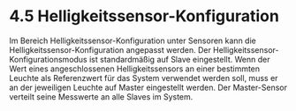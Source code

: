 # 4.5 Helligkeitssensor-Konfiguration

Im Bereich Helligkeitssensor-Konfiguration unter Sensoren kann die Helligkeitssensor-Konfiguration angepasst werden. Der Helligkeitssensor-Konfigurationsmodus ist standardmäßig auf Slave eingestellt.
Wenn der Wert eines angeschlossenen Helligkeitssensors an einer bestimmten Leuchte als Referenzwert für das System verwendet werden soll, muss er an der jeweiligen Leuchte auf Master eingestellt werden. Der Master-Sensor verteilt seine Messwerte an alle Slaves im System. 
